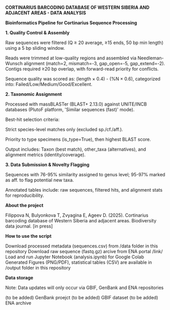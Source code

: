 **CORTINARIUS BARCODING DATABASE OF WESTERN SIBERIA AND ADJACENT AREAS - DATA ANALYSIS**

**Bioinformatics Pipeline for Cortinarius Sequence Processing**

**1. Quality Control & Assembly**

Raw sequences were filtered (Q ≥ 20 average, ≥15 ends, 50 bp min length) using a 5 bp sliding window.

Reads were trimmed at low-quality regions and assembled via Needleman-Wunsch alignment (match=2, mismatch=-3, gap_open=-5, gap_extend=-2). Contigs required ≥20 bp overlap, with forward-read priority for conflicts.

Sequence quality was scored as: (length × 0.4) - (%N × 0.6), categorized into: Failed/Low/Medium/Good/Excellent.

**2. Taxonomic Assignment**

Processed with massBLASTer (BLAST+ 2.13.0) against UNITE/INCB databases (PlutoF platform, 'Similar sequences (fast)' mode).

Best-hit selection criteria:

Strict species-level matches only (excluded sp./cf./aff.).

Priority to type specimens (is_type=True), then highest BLAST score.

Output includes: Taxon (best match), other_taxa (alternatives), and alignment metrics (identity/coverage).

**3. Data Submission & Novelty Flagging**

Sequences with 76-95% similarity assigned to genus level; 95-97% marked as aff. to flag potential new taxa.

Annotated tables include: raw sequences, filtered hits, and alignment stats for reproducibility.


****About the project****

Filippova N, Bulyonkova T, Zvyagina E, Ageev D. (2025). Cortinarius barcoding database of Western Siberia and adjacent areas. Biodiversity data journal. [in press]

**How to use the script**

Download processed metadata (sequences.csv) from /data folder in this repository
Download raw sequence (fastq.gz) arcive from ENA portal /link/
Load and run Jupyter Notebook (analysis.ipynb) for Google Colab
Generated Figures (PNG/PDF), statistical tables (CSV) are available in /output folder in this repository

**Data storage**

Note: Data updates will only occur via GBIF, GenBank and ENA repositories

(to be added) GenBank proejct
(to be added) GBIF dataset
(to be added) ENA archive



